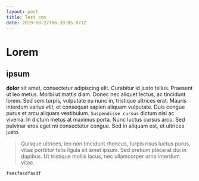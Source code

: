 ```yaml
---
layout: post
title: Test cms
date: 2019-08-27T06:39:05.071Z
---
```

# Lorem 

## ipsum

 **dolor** sit amet, consectetur adipiscing elit. Curabitur id justo tellus. Praesent ut leo metus. Morbi ut mattis diam. Donec nec aliquet lectus, ac tincidunt lorem. Sed sem turpis, vulputate eu nunc in, tristique ultrices erat. Mauris interdum varius _elit_, et consequat sapien aliquam vulputate. Duis congue purus et arcu aliquam vestibulum. `Suspendisse cursus` dictum nisl ac viverra. In dictum metus at maximus porta. Nunc luctus cursus arcu. Sed pulvinar eros eget mi consectetur congue. Sed in aliquam est, et ultrices justo. 

> Quisque ultrices, leo non tincidunt rhoncus, turpis risus luctus purus, vitae porttitor felis ligula sit amet ipsum. Sed pretium placerat dui in dapibus. Ut tristique mollis lacus, nec ullamcorper urna interdum vitae.

```
faesfasdfasdf
```
